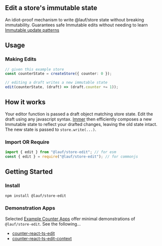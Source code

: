 ## Edit a store's immutable state

An idiot-proof mechanism to write @lauf/store state without breaking immutability. Guarantees safe Immutable edits without needing to learn [Immutable update patterns](https://redux.js.org/usage/structuring-reducers/immutable-update-patterns)

## Usage

### Making Edits

```typescript
// given this example store
const counterState = createStore({ counter: 0 });

// editing a draft writes a new immutable state
edit(counterState, (draft) => (draft.counter += 1));
```

## How it works

Your editor function is passed a draft object matching store state. Edit the
draft using any javascript syntax. [Immer](https://www.npmjs.com/package/immer)
then efficiently composes a new Immutable state to reflect your drafted changes,
leaving the old state intact. The new state is passed to `store.write(...)`.

### Import OR Require

```javascript
import { edit } from "@lauf/store-edit"; // for esm
const { edit } = require("@lauf/store-edit"); // for commonjs
```

## Getting Started

### Install

```zsh
npm install @lauf/store-edit
```

### Demonstration Apps

Selected [Example Counter Apps](https://github.com/cefn/watchable/tree/main/apps) offer minimal demonstrations of `@lauf/store-edit`. See the following...

- [counter-react-ts-edit](https://github.com/cefn/watchable/tree/main/apps/counter-react-ts-edit)
- [counter-react-ts-edit-context](https://github.com/cefn/watchable/tree/main/apps/counter-react-ts-edit-context)
